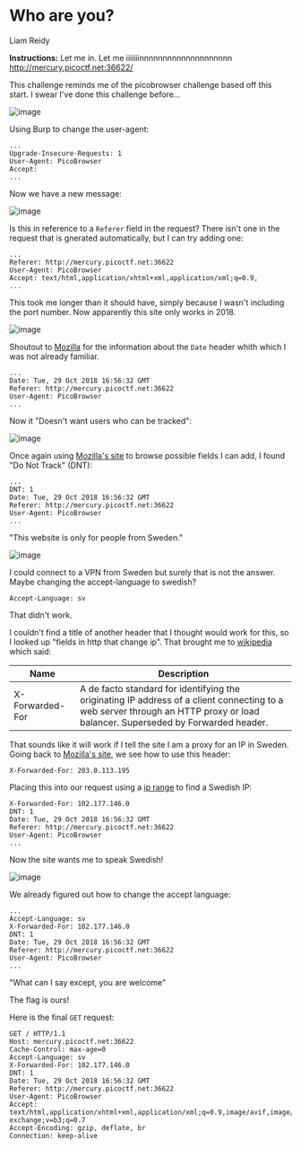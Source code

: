 # Who are you?
Liam Reidy

**Instructions:** Let me in. Let me iiiiiiinnnnnnnnnnnnnnnnnnnn http://mercury.picoctf.net:36622/

This challenge reminds me of the picobrowser challenge based off this start. I swear I've done this challenge before...

![image](./1.png)

Using Burp to change the user-agent: 

```http
...
Upgrade-Insecure-Requests: 1
User-Agent: PicoBrowser
Accept: 
...
```

Now we have a new message:

![image](./2.png)

Is this in reference to a `Referer` field in the request? There isn't one in the request that is gnerated automatically, but I can try adding one:

```http
...
Referer: http://mercury.picoctf.net:36622
User-Agent: PicoBrowser
Accept: text/html,application/xhtml+xml,application/xml;q=0.9,
...
```

This took me longer than it should have, simply because I wasn't including the port number. Now apparently this site only works in 2018.

![image](./3.png)

Shoutout to [Mozilla](https://developer.mozilla.org/en-US/docs/Web/HTTP/Headers/Date) for the information about the `Date` header whith which I was not already familiar.

```http
...
Date: Tue, 29 Oct 2018 16:56:32 GMT
Referer: http://mercury.picoctf.net:36622
User-Agent: PicoBrowser
...
```

Now it "Doesn't want users who can be tracked":

![image](./4.png)


Once again using [Mozilla's site](https://developer.mozilla.org/en-US/docs/Web/HTTP/Headers/DNT) to browse possible fields I can add, I found "Do Not Track" (DNT):

```http
...
DNT: 1
Date: Tue, 29 Oct 2018 16:56:32 GMT
Referer: http://mercury.picoctf.net:36622
User-Agent: PicoBrowser
...
```

"This website is only for people from Sweden."

![image](./5.png)

I could connect to a VPN from Sweden but surely that is not the answer. Maybe changing the accept-language to swedish?

```http
Accept-Language: sv 
```

That didn't work.

I couldn't find a title of another header that I thought would work for this, so I looked up "fields in http that change ip". That brought me to [wikipedia](https://en.wikipedia.org/wiki/List_of_HTTP_header_fields) which said:

| Name | Description |
| --- | --------- |
| X-Forwarded-For | A de facto standard for identifying the originating IP address of a client connecting to a web server through an HTTP proxy or load balancer. Superseded by Forwarded header. |

That sounds like it will work if I tell the site I am a proxy for an IP in Sweden. Going back to [Mozilla's site](./https://developer.mozilla.org/en-US/docs/Web/HTTP/Headers/X-Forwarded-For), we see how to use this header:

```http
X-Forwarded-For: 203.0.113.195
```

Placing this into our request using a [ip range](https://lite.ip2location.com/sweden-ip-address-ranges?lang=en_US) to find a Swedish IP:

```http
X-Forwarded-For: 102.177.146.0
DNT: 1
Date: Tue, 29 Oct 2018 16:56:32 GMT
Referer: http://mercury.picoctf.net:36622
User-Agent: PicoBrowser
...
```

Now the site wants me to speak Swedish! 

![image](./6.png)

We already figured out how to change the accept language:
```http
...
Accept-Language: sv 
X-Forwarded-For: 102.177.146.0
DNT: 1
Date: Tue, 29 Oct 2018 16:56:32 GMT
Referer: http://mercury.picoctf.net:36622
User-Agent: PicoBrowser
...
```

"What can I say except, you are welcome"

The flag is ours!

Here is the final `GET` request:

```http
GET / HTTP/1.1
Host: mercury.picoctf.net:36622
Cache-Control: max-age=0
Accept-Language: sv 
X-Forwarded-For: 102.177.146.0
DNT: 1
Date: Tue, 29 Oct 2018 16:56:32 GMT
Referer: http://mercury.picoctf.net:36622
User-Agent: PicoBrowser
Accept: text/html,application/xhtml+xml,application/xml;q=0.9,image/avif,image/webp,image/apng,*/*;q=0.8,application/signed-exchange;v=b3;q=0.7
Accept-Encoding: gzip, deflate, br
Connection: keep-alive


```
